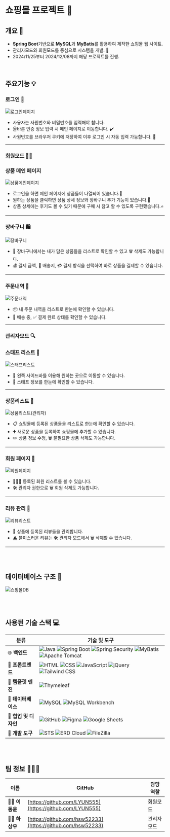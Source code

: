 # **쇼핑몰 프로젝트 🛒**  
## 개요 📝
- **Spring Boot**기반으로 **MySQL**과 **MyBatis**를 활용하여 제작한 쇼핑몰 웹 사이트.
- 관리자모드와 회원모드를 중심으로 시스템을 개발. 🎯
- 2024/11/25부터 2024/12/08까지 해당 프로젝트를 진행.

<br>

## 주요기능 💡
### 로그인 🔑
![로그인페이지](https://github.com/user-attachments/assets/5d1e7e5d-1874-4a79-9b2f-400f507575e6)<br>
- 사용자는 사원번호와 비밀번호를 입력해야 합니다.
- 올바른 인증 정보 입력 시 메인 페이지로 이동합니다. ✔️
- 사원번호를 브라우저 쿠키에 저장하여 이후 로그인 시 자동 입력 가능합니다. 🍪
---
### 회원모드 🕵️‍♀️
### 상품 메인 페이지
![상품메인페이지](https://github.com/user-attachments/assets/6dbd9da5-7d6d-4839-8a7e-8e50c12d0812)<br>
- 로그인을 하면 메인 페이지에 상품들이 나열되어 있습니다.🔑 
- 원하는 상품을 클릭하면 상품 상세 정보와 장바구니 추가 기능이 있습니다.🛒 
- 상품 상세에는 후기도 볼 수 있기 때문에 구매 시 참고 할 수 있도록 구현했습니다.⭐
---
### 장바구니 🛍️
![장바구니](https://github.com/user-attachments/assets/26564a9c-5858-4448-84c9-6173f56fc16d)<br>
- 🛒 장바구니에서는 내가 담은 상품들을 리스트로 확인할 수 있고 🗑️ 삭제도 가능합니다.
- 💰 결제 금액, 📍 배송지, 💳 결제 방식을 선택하여 바로 상품을 결제할 수 있습니다.
---
### 주문내역 📝
![주문내역](https://github.com/user-attachments/assets/408599a6-7452-44ed-b65f-821248e1a96b)<br>
- 📦 내 주문 내역을 리스트로 한눈에 확인할 수 있습니다.
- 🚚 배송 중, ✅ 결제 완료 상태를 확인할 수 있습니다.
---

### 관리자모드 🔍
### 스태프 리스트 📝
![스태프리스트](https://github.com/user-attachments/assets/772b88ac-13d9-40f4-8879-bbc61e643f32)<br>
- 📂 왼쪽 사이드바를 이용해 원하는 곳으로 이동할 수 있습니다.
- 👥 스태프 정보를 한눈에 확인할 수 있습니다.
---
### 상품리스트 📝
![상품리스트(관리자)](https://github.com/user-attachments/assets/2286dd15-6cca-4bda-91c7-92bb4aef4fa8)<br>
- 📋 쇼핑몰에 등록된 상품들을 리스트로 한눈에 확인할 수 있습니다.
- ➕ 새로운 상품을 등록하여 쇼핑몰에 추가할 수 있습니다.
- ✏️ 상품 정보 수정, 🗑️ 불필요한 상품 삭제도 가능합니다.
---
### 회원 페이지 📝
![회원페이지](https://github.com/user-attachments/assets/ff04b305-ef87-498b-bd75-0856aced548c)<br>
- 🧑‍🤝‍🧑 등록된 회원 리스트를 볼 수 있습니다.
- 🛠️ 관리자 권한으로 🗑️ 회원 삭제도 가능합니다.
---
### 리뷰 관리 📝
![리뷰리스트](https://github.com/user-attachments/assets/e8ea3f9c-58f1-4a5f-8e21-8626ba9f3c23)<br>
- 📝 상품에 등록된 리뷰들을 관리합니다.
- ⚠️ 불미스러운 리뷰는 🛠️ 관리자 모드에서 🗑️ 삭제할 수 있습니다.
---

<br><br>

## 데이터베이스 구조 💾
![쇼핑몰DB](https://github.com/user-attachments/assets/dadff1ad-e945-4768-8597-224de2c975ec)<br>  
 

<br><br>

## 사용된 기술 스택 💻
| **분류**          | **기술 및 도구** |
|------------------|---------------------------------------------------------------|
| 🌐 **백엔드**     | ![Java](https://img.shields.io/badge/Java-007396?style=for-the-badge&logo=java&logoColor=white) ![Spring Boot](https://img.shields.io/badge/Spring%20Boot-6DB33F?style=for-the-badge&logo=springboot&logoColor=white) ![Spring Security](https://img.shields.io/badge/Spring%20Security-6DB33F?style=for-the-badge&logo=springsecurity&logoColor=white) ![MyBatis](https://img.shields.io/badge/MyBatis-000000?style=for-the-badge&logo=&logoColor=white) ![Apache Tomcat](https://img.shields.io/badge/Tomcat-F8DC75?style=for-the-badge&logo=apachetomcat&logoColor=black) |
| 🎨 **프론트엔드** | ![HTML](https://img.shields.io/badge/HTML5-E34F26?style=for-the-badge&logo=html5&logoColor=white) ![CSS](https://img.shields.io/badge/CSS3-1572B6?style=for-the-badge&logo=css3&logoColor=white) ![JavaScript](https://img.shields.io/badge/JavaScript-F7DF1E?style=for-the-badge&logo=javascript&logoColor=black) ![jQuery](https://img.shields.io/badge/jQuery-0769AD?style=for-the-badge&logo=jquery&logoColor=white) ![Tailwind CSS](https://img.shields.io/badge/Tailwind%20CSS-38B2AC?style=for-the-badge&logo=tailwindcss&logoColor=white) |
| 📜 **템플릿 엔진** | ![Thymeleaf](https://img.shields.io/badge/Thymeleaf-005F0F?style=for-the-badge&logo=thymeleaf&logoColor=white) |
| 💾 **데이터베이스** | ![MySQL](https://img.shields.io/badge/MySQL-4479A1?style=for-the-badge&logo=mysql&logoColor=white) ![MySQL Workbench](https://img.shields.io/badge/MySQL%20Workbench-4479A1?style=for-the-badge&logo=mysql&logoColor=white) |
| 🤝 **협업 및 디자인** | ![GitHub](https://img.shields.io/badge/GitHub-181717?style=for-the-badge&logo=github&logoColor=white) ![Figma](https://img.shields.io/badge/Figma-F24E1E?style=for-the-badge&logo=figma&logoColor=white) ![Google Sheets](https://img.shields.io/badge/Google_Sheets-34A853?style=for-the-badge&logo=google-drive&logoColor=white) |
| 🔧 **개발 도구**   | ![STS](https://img.shields.io/badge/Spring%20Tool%20Suite-6DB33F?style=for-the-badge&logo=spring&logoColor=white) ![ERD Cloud](https://img.shields.io/badge/ERD%20Cloud-005FCC?style=for-the-badge&logoColor=white) ![FileZilla](https://img.shields.io/badge/FileZilla-BF0000?style=for-the-badge&logo=filezilla&logoColor=white) |

<br><br>


## 팀 정보 🧑‍🤝‍🧑
| **이름** | **GitHub** | **담당 역할** |
|----------|-----------|--------------|
| 👨‍💻 **이동윤**  | [https://github.com/LYUN555](https://github.com/LYUN555) | 회원모드 |
| 👨‍💻 **하상우**  | [https://github.com/hsw52233](https://github.com/hsw52233) | 관리자모드 |

<br><br>



